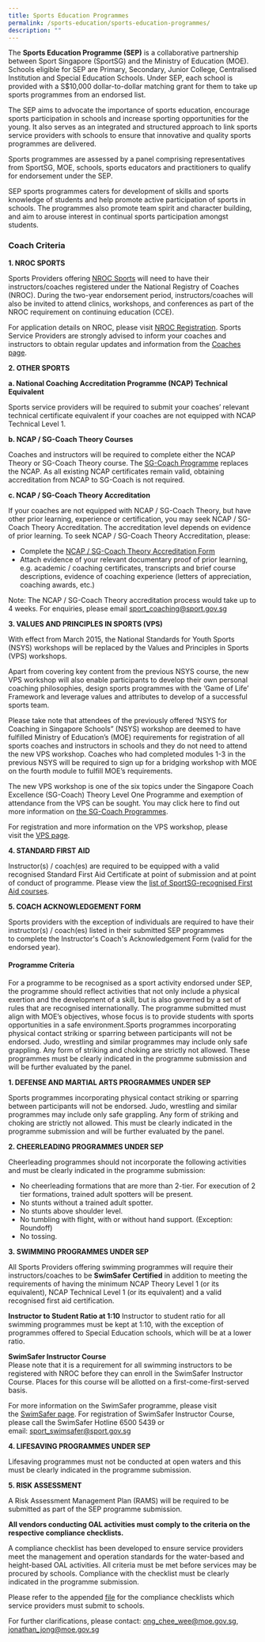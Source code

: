 ```yaml
---
title: Sports Education Programmes
permalink: /sports-education/sports-education-programmes/
description: ""
---
```

The **Sports Education Programme (SEP)** is a collaborative partnership between Sport Singapore (SportSG) and the Ministry of Education (MOE). Schools eligible for SEP are Primary, Secondary, Junior College, Centralised Institution and Special Education Schools. Under SEP, each school is provided with a S$10,000 dollar-to-dollar matching grant for them to take up sports programmes from an endorsed list.

The SEP aims to advocate the importance of sports education, encourage sports participation in schools and increase sporting opportunities for the young. It also serves as an integrated and structured approach to link sports service providers with schools to ensure that innovative and quality sports programmes are delivered.

Sports programmes are assessed by a panel comprising representatives from SportSG, MOE, schools, sports educators and practitioners to qualify for endorsement under the SEP.

SEP sports programmes caters for development of skills and sports knowledge of students and help promote active participation of sports in schools. The programmes also promote team spirit and character building, and aim to arouse interest in continual sports participation amongst students.

### **Coach Criteria**

**1. NROC SPORTS**

Sports Providers offering [NROC Sports](https://www.sportsingapore.gov.sg/athletes-coaches/coaches-corner/singapore-coach-excellence-programme-sg-coach/sg-coach-technical-programme-accreditation) will need to have their instructors/coaches registered under the National Registry of Coaches (NROC). During the two-year endorsement period, instructors/coaches will also be invited to attend clinics, workshops, and conferences as part of the NROC requirement on continuing education (CCE).  
  
For application details on NROC, please visit [NROC Registration](http://www.sportsingapore.gov.sg/athletes-coaches/coaches-corner/national-registry-of-coaches). Sports Service Providers are strongly advised to inform your coaches and instructors to obtain regular updates and information from the [Coaches page](https://www.sportsingapore.gov.sg/athletes-coaches/coaches-corner/national-registry-of-coaches).

**2. OTHER SPORTS**  

**a. National Coaching Accreditation Programme (NCAP) Technical Equivalent**

Sports service providers will be required to submit your coaches’ relevant technical certificate equivalent if your coaches are not equipped with NCAP Technical Level 1.

**b. NCAP / SG-Coach Theory Courses**

Coaches and instructors will be required to complete either the NCAP Theory or SG-Coach Theory course. The [SG-Coach Programme](https://www.sportsingapore.gov.sg/athletes-coaches/coaches-corner/singapore-coach-excellence-programme-sg-coach) replaces the NCAP. As all existing NCAP certificates remain valid, obtaining accreditation from NCAP to SG-Coach is not required.

**c. NCAP / SG-Coach Theory Accreditation** 

If your coaches are not equipped with NCAP / SG-Coach Theory, but have other prior learning, experience or certification, you may seek NCAP / SG-Coach Theory Accreditation. The accreditation level depends on evidence of prior learning. To seek NCAP / SG-Coach Theory Accreditation, please:

* Complete the [NCAP / SG-Coach Theory Accreditation Form](https://www.sportsingapore.gov.sg/-/media/SSC/Corporate/Files/Athletes-and-Coaches/For-Coaches/Coach-Development/National-Coaching-Accreditation-Programme/20180719-SGCoach-Theory-Accreditation-Application-Form.ashx?la=en&hash=E3076157AAF8669D0CE73A42F9CFF6F9D41BE130)
* Attach evidence of your relevant documentary proof of prior learning, e.g. academic / coaching certificates, transcripts and brief course descriptions, evidence of coaching experience (letters of appreciation, coaching awards, etc.)

Note: The NCAP / SG-Coach Theory accreditation process would take up to 4 weeks. For enquiries, please email [sport_coaching@sport.gov.sg](mailto:sport_coaching@sport.gov.sg?subject=Sports%20Education%20Programme "null") 

**3. VALUES AND PRINCIPLES IN SPORTS (VPS)**

With effect from March 2015, the National Standards for Youth Sports (NSYS) workshops will be replaced by the Values and Principles in Sports (VPS) workshops.

Apart from covering key content from the previous NSYS course, the new VPS workshop will also enable participants to develop their own personal coaching philosophies, design sports programmes with the ‘Game of Life’ Framework and leverage values and attributes to develop of a successful sports team.

Please take note that attendees of the previously offered ‘NSYS for Coaching in Singapore Schools” (NSYS) workshop are deemed to have fulfilled Ministry of Education’s (MOE) requirements for registration of all sports coaches and instructors in schools and they do not need to attend the new VPS workshop. Coaches who had completed modules 1-3 in the previous NSYS will be required to sign up for a bridging workshop with MOE on the fourth module to fulfill MOE’s requirements.  

The new VPS workshop is one of the six topics under the Singapore Coach Excellence (SG-Coach) Theory Level One Programme and exemption of attendance from the VPS can be sought. You may click here to find out more information on [the SG-Coach Programmes](https://www.sportsingapore.gov.sg/athletes-coaches/coaches-corner/singapore-coach-excellence-programme-sg-coach).

For registration and more information on the VPS workshop, please visit the [VPS page](/sports-education/value-and-principles-in-sport/).

**4. STANDARD FIRST AID**

Instructor(s) / coach(es) are required to be equipped with a valid recognised Standard First Aid Certificate at point of submission and at point of conduct of programme. Please view the [list of SportSG-recognised First Aid courses](https://www.sportsingapore.gov.sg/athletes-coaches/coaches-corner/national-registry-of-coaches/accredited-standard-first-aid-with-aed-courses).

**5. COACH ACKNOWLEDGEMENT FORM**

Sports providers with the exception of individuals are required to have their instructor(s) / coach(es) listed in their submitted SEP programmes to complete the Instructor's Coach's Acknowledgement Form (valid for the endorsed year).

#### **Programme Criteria**

For a programme to be recognised as a sport activity endorsed under SEP, the programme should reflect activities that not only include a physical exertion and the development of a skill, but is also governed by a set of rules that are recognised internationally. The programme submitted must align with MOE’s objectives, whose focus is to provide students with sports opportunities in a safe environment.Sports programmes incorporating physical contact striking or sparring between participants will not be endorsed. Judo, wrestling and similar programmes may include only safe grappling. Any form of striking and choking are strictly not allowed. These programmes must be clearly indicated in the programme submission and will be further evaluated by the panel.

**1. DEFENSE AND MARTIAL ARTS PROGRAMMES UNDER SEP**

Sports programmes incorporating physical contact striking or sparring between participants will not be endorsed. Judo, wrestling and similar programmes may include only safe grappling. Any form of striking and choking are strictly not allowed. This must be clearly indicated in the programme submission and will be further evaluated by the panel.

**2. CHEERLEADING PROGRAMMES UNDER SEP** 

Cheerleading programmes should not incorporate the following activities and must be clearly indicated in the programme submission:

* No cheerleading formations that are more than 2-tier. For execution of 2 tier formations, trained adult spotters will be present.
* No stunts without a trained adult spotter.
* No stunts above shoulder level.
* No tumbling with flight, with or without hand support. (Exception: Roundoff)
*   No tossing.

**3. SWIMMING PROGRAMMES UNDER SEP** 

All Sports Providers offering swimming programmes will require their instructors/coaches to be **SwimSafer** **Certified** in addition to meeting the requirements of having the minimum NCAP Theory Level 1 (or its equivalent), NCAP Technical Level 1 (or its equivalent) and a valid recognised first aid certification.

**Instructor to Student Ratio at 1:10** Instructor to student ratio for all swimming programmes must be kept at 1:10, with the exception of programmes offered to Special Education schools, which will be at a lower ratio.  
  
**SwimSafer Instructor Course**   
Please note that it is a requirement for all swimming instructors to be registered with NROC before they can enroll in the SwimSafer Instructor Course. Places for this course will be allotted on a first-come-first-served basis.  
  
For more information on the SwimSafer programme, please visit the [SwimSafer page](http://www.myactivesg.com/sports/swimming/how-to-play/did-you-know/what-is-the-swimsafer-programme). For registration of SwimSafer Instructor Course, please call the SwimSafer Hotline 6500 5439 or email: [sport_swimsafer@sport.gov.sg](mailto:sport_swimsafer@sport.gov.sg)

**4. LIFESAVING PROGRAMMES UNDER SEP**

Lifesaving programmes must not be conducted at open waters and this must be clearly indicated in the programme submission.

**5. RISK ASSESSMENT**

A Risk Assessment Management Plan (RAMS) will be required to be submitted as part of the SEP programme submission.

**All vendors conducting OAL activities must comply to the criteria on the respective compliance checklists.**

A compliance checklist has been developed to ensure service providers meet the management and operation standards for the water-based and height-based OAL activities. All criteria must be met before services may be procured by schools. Compliance with the checklist must be clearly indicated in the programme submission.

Please refer to the appended [file](/files/Sport%20Education/Sport%20Education%20Programmes/Compliance%20Checklists%20for%20Procurement%20of%20OAL%20Activities_version%204%20Feb%2022.pdf) for the compliance checklists which service providers must submit to schools.

For further clarifications, please contact: [ong_chee_wee@moe.gov.sg](mailto:ong_chee_wee@moe.gov.sg), [jonathan_jong@moe.gov.sg](mailto:jonathan_jong@moe.gov.sg)